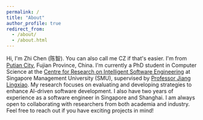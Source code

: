 ```yaml
---
permalink: /
title: "About"
author_profile: true
redirect_from: 
  - /about/
  - /about.html
---
```


Hi, I'm Zhi Chen (陈智). You can also call me CZ if that's easier. I'm from [Putian City](https://zh.wikipedia.org/wiki/%E8%8E%86%E7%94%B0%E5%B8%82), Fujian Province, China. I'm currently a PhD student in Computer Science at the [Centre for Research on Intelligent Software Engineering](https://rise.smu.edu.sg/) at Singapore Management University (SMU), supervised by [Professor Jiang Lingxiao](https://faculty.smu.edu.sg/profile/jiang-lingxiao-896). My research focuses on evaluating and developing strategies to enhance AI-driven software development. I also have two years of experience as a software engineer in Singapore and Shanghai. I am always open to collaborating with researchers from both academia and industry. Feel free to reach out if you have exciting projects in mind!

